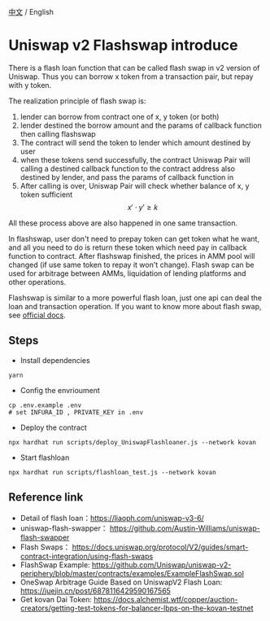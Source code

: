 [中文](./README-CN.md) / English

# Uniswap v2 Flashswap introduce  

There is a flash loan function that can be called flash swap in v2 version of Uniswap. Thus you can borrow x token from a transaction pair, but repay with y token.

The realization principle of flash swap is:

1. lender can borrow from contract one of x, y token (or both)
2. lender destined the borrow amount and the params of callback function then calling flashswap
3. The contract will send the token to lender which amount destined by user
4. when these tokens send successfully, the contract Uniswap Pair will calling a destined callback function to the contract address also destined by lender, and pass the params of callback function in
5. After calling is over, Uniswap Pair will check whether balance of x, y token sufficient $$ x′⋅y′≥k $$

All these process above are also happened in one same transaction.

In flashswap, user don't need to prepay token can get token what he want, and all you need to do is return these token which need pay in callback function to contract. After flashswap finished, the prices in AMM pool will changed (if use same token to repay it won't change). Flash swap can be used for arbitrage between AMMs, liquidation of lending platforms and other operations.

Flashswap is similar to a more powerful flash loan, just one api can deal the loan and transaction operation. If you want to know more about flash swap, see [official docs](https://docs.uniswap.org/protocol/V2/guides/smart-contract-integration/using-flash-swaps).  


## Steps  
- Install dependencies  
```shell
yarn
```

- Config the envrioument  
```shell
cp .env.example .env
# set INFURA_ID , PRIVATE_KEY in .env
```

- Deploy the contract  
```shell
npx hardhat run scripts/deploy_UniswapFlashloaner.js --network kovan
```

- Start flashloan  
```shell
npx hardhat run scripts/flashloan_test.js --network kovan
```

## Reference link  

- Detail of flash loan：https://liaoph.com/uniswap-v3-6/   
- uniswap-flash-swapper： https://github.com/Austin-Williams/uniswap-flash-swapper    
- Flash Swaps： https://docs.uniswap.org/protocol/V2/guides/smart-contract-integration/using-flash-swaps     
- FlashSwap Example: https://github.com/Uniswap/uniswap-v2-periphery/blob/master/contracts/examples/ExampleFlashSwap.sol     
- OneSwap Arbitrage Guide Based on UniswapV2 Flash Loan: https://juejin.cn/post/6878116429590167565   
- Get kovan Dai Token: https://docs.alchemist.wtf/copper/auction-creators/getting-test-tokens-for-balancer-lbps-on-the-kovan-testnet  
